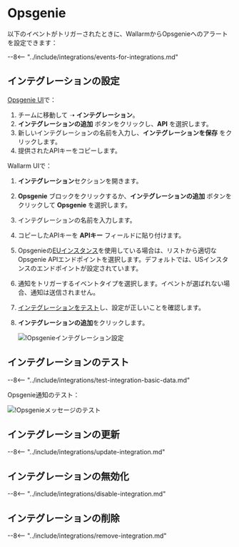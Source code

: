 # Opsgenie

以下のイベントがトリガーされたときに、WallarmからOpsgenieへのアラートを設定できます：

--8<-- "../include/integrations/events-for-integrations.md"

## インテグレーションの設定

[Opsgenie UI](https://app.opsgenie.com/teams/list)で：

1. チームに移動して ➝ **インテグレーション**。
2. **インテグレーションの追加** ボタンをクリックし、**API** を選択します。
3. 新しいインテグレーションの名前を入力し、**インテグレーションを保存** をクリックします。
4. 提供されたAPIキーをコピーします。

Wallarm UIで：

1. **インテグレーション**セクションを開きます。
2. **Opsgenie** ブロックをクリックするか、**インテグレーションの追加** ボタンをクリックして **Opsgenie** を選択します。
3. インテグレーションの名前を入力します。
4. コピーしたAPIキーを **APIキー** フィールドに貼り付けます。
5. Opsgenieの[EUインスタンス](https://docs.opsgenie.com/docs/european-service-region)を使用している場合は、リストから適切なOpsgenie APIエンドポイントを選択します。デフォルトでは、USインスタンスのエンドポイントが設定されています。
6. 通知をトリガーするイベントタイプを選択します。イベントが選ばれない場合、通知は送信されません。
7. [インテグレーションをテスト](#testing-integration)し、設定が正しいことを確認します。
8. **インテグレーションの追加**をクリックします。

    ![!Opsgenieインテグレーション設定](../../../images/user-guides/settings/integrations/add-opsgenie-integration.png)

## インテグレーションのテスト

--8<-- "../include/integrations/test-integration-basic-data.md"

Opsgenie通知のテスト：

![!Opsgenieメッセージのテスト](../../../images/user-guides/settings/integrations/test-opsgenie-new-vuln.png)

## インテグレーションの更新

--8<-- "../include/integrations/update-integration.md"

## インテグレーションの無効化

--8<-- "../include/integrations/disable-integration.md"

## インテグレーションの削除

--8<-- "../include/integrations/remove-integration.md"